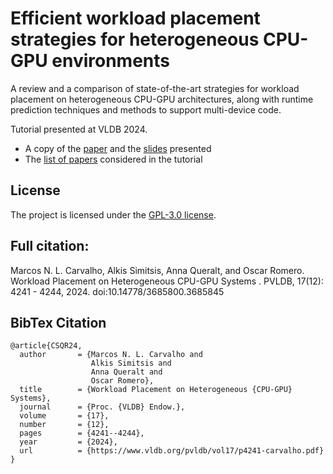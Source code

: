 # Efficient workload placement strategies for heterogeneous CPU-GPU environments

A review and a comparison of state-of-the-art strategies for workload placement on heterogeneous CPU-GPU architectures, along with runtime prediction techniques and methods to support multi-device code. 

Tutorial presented at VLDB 2024. 

- A copy of the [paper](https://www.vldb.org/pvldb/vol17/p4241-carvalho.pdf) and the [slides](https://github.com/athenarc/cpu-gpu/blob/main/tutorial/vldb24-gpucpu-tutorial.pdf) presented
- The [list of papers](https://github.com/athenarc/cpu-gpu/blob/main/list-papers/papers-gpucpu.pdf) considered in the tutorial

## License

The project is licensed under the [GPL-3.0 license](https://github.com/athenarc/cpu-gpu?tab=GPL-3.0-1-ov-file).

## Full citation: 

Marcos N. L. Carvalho, Alkis Simitsis, Anna Queralt, and Oscar Romero. Workload Placement on Heterogeneous CPU-GPU Systems . PVLDB, 17(12): 4241 - 4244, 2024. doi:10.14778/3685800.3685845

## BibTex Citation

```
@article{CSQR24,
  author       = {Marcos N. L. Carvalho and
                  Alkis Simitsis and
                  Anna Queralt and
                  Oscar Romero},
  title        = {Workload Placement on Heterogeneous {CPU-GPU} Systems},
  journal      = {Proc. {VLDB} Endow.},
  volume       = {17},
  number       = {12},
  pages        = {4241--4244},
  year         = {2024},
  url          = {https://www.vldb.org/pvldb/vol17/p4241-carvalho.pdf}
}
```


